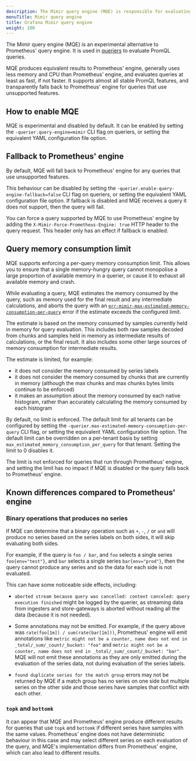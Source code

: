 ```yaml
---
description: The Mimir query engine (MQE) is responsible for evaluating PromQL queries.
menuTitle: Mimir query engine
title: Grafana Mimir query engine
weight: 100
---
```


The Mimir query engine (MQE) is an experimental alternative to Prometheus' query engine.
It is used in [queriers](components/querier.md) to evaluate PromQL queries.

MQE produces equivalent results to Prometheus' engine, generally uses less memory and CPU
than Prometheus' engine, and evaluates queries at least as fast, if not faster.
It supports almost all stable PromQL features, and transparently falls back to Prometheus'
engine for queries that use unsupported features.

## How to enable MQE

MQE is experimental and disabled by default. It can be enabled by setting the 
`-querier.query-engine=mimir` CLI flag on queriers, or setting the equivalent YAML
configuration file option.

## Fallback to Prometheus' engine

By default, MQE will fall back to Prometheus' engine for any queries that use unsupported
features.

This behaviour can be disabled by setting the `-querier.enable-query-engine-fallback=false`
CLI flag on queriers, or setting the equivalent YAML configuration file option. If fallback
is disabled and MQE receives a query it does not support, then the query will fail.

You can force a query supported by MQE to use Prometheus' engine by adding the
`X-Mimir-Force-Prometheus-Engine: true` HTTP header to the query request. This header only
has an effect if fallback is enabled.

## Query memory consumption limit

MQE supports enforcing a per-query memory consumption limit. This allows you to ensure that
a single memory-hungry query cannot monopolise a large proportion of available memory in a
querier, or cause it to exhaust all available memory and crash.

While evaluating a query, MQE estimates the memory consumed by the query, such as memory used
for the final result and any intermediate calculations, and aborts the query with an
[`err-mimir-max-estimated-memory-consumption-per-query`](../../manage/mimir-runbooks/_index.md#err-mimir-max-estimated-memory-consumption-per-query)
error if the estimate exceeds the configured limit.

The estimate is based on the memory consumed by samples currently held in memory for query
evaluation. This includes both raw samples decoded from chunks and samples held in memory as
intermediate results of calculations, or the final result. It also includes some other large
sources of memory consumption for intermediate results.

The estimate is limited, for example:

- it does not consider the memory consumed by series labels
- it does not consider the memory consumed by chunks that are currently in memory (although
  the max chunks and max chunks bytes limits continue to be enforced)
- it makes an assumption about the memory consumed by each native histogram, rather than
  accurately calculating the memory consumed by each histogram

By default, no limit is enforced. The default limit for all tenants can be configured by
setting the `-querier.max-estimated-memory-consumption-per-query` CLI flag, or setting the
equivalent YAML configuration file option. The default limit can be overridden on a per-tenant
basis by setting `max_estimated_memory_consumption_per_query` for that tenant. Setting the
limit to 0 disables it.

The limit is not enforced for queries that run through Prometheus' engine, and setting the limit
has no impact if MQE is disabled or the query falls back to Prometheus' engine.

## Known differences compared to Prometheus' engine

### Binary operations that produces no series

If MQE can determine that a binary operation such as `+`, `-`, `/` or `and` will produce no series
based on the series labels on both sides, it will skip evaluating both sides.

For example, if the query is `foo / bar`, and `foo` selects a single series `foo{env="test"}`, and
`bar` selects a single series `bar{env="prod"}`, then the query cannot produce any series and so the
data for each side is not evaluated.

This can have some noticeable side effects, including:

- `aborted stream because query was cancelled: context canceled: query execution finished` might be
  logged by the querier, as streaming data from ingesters and store-gateways is aborted without reading
  all the data (because it is not needed).

- Some annotations may not be emitted. For example, if the query above was
  `rate(foo[1m]) / sum(rate(bar[1m]))`, Prometheus' engine will emit annotations like
  `metric might not be a counter, name does not end in _total/_sum/_count/_bucket: "foo"` and
  `metric might not be a counter, name does not end in _total/_sum/_count/_bucket: "bar"`. MQE will not
  emit these annotations as they are only emitted during the evaluation of the series data, not during
  evaluation of the series labels.

- `found duplicate series for the match group` errors may not be returned by MQE if a match group has no
  series on one side but multiple series on the other side and those series have samples that conflict
  with each other.

### `topk` and `bottomk`

It can appear that MQE and Prometheus' engine produce different results for queries that use `topk`
and `bottomk` if different series have samples with the same values. Prometheus' engine does not
have deterministic behaviour in this case and may select different series on each evaluation of the
query, and MQE's implementation differs from Prometheus' engine, which can also lead to different results.
